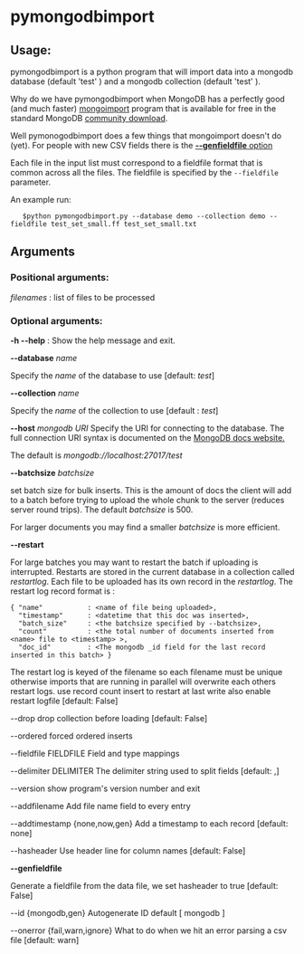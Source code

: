 # pymongodbimport

## Usage:

pymongodbimport is a python program that will import data into a mongodb
database (default 'test' ) and a mongodb collection (default 'test' ).
 
Why do we have pymongodbimport when MongoDB has a perfectly good (and much faster)
[mongoimport](https://docs.mongodb.com/manual/reference/program/mongoimport/) program 
that is available for free in the standard MongoDB [community download](https://www.mongodb.com/download-center#community).

Well pymonogodbimport does a few things that mongoimport doesn't do (yet). For people
with new CSV fields there is the [**--genfieldfile** option]( #genfieldfile )

Each file in the input list must correspond to a fieldfile format that is
common across all the files. The fieldfile is specified by the  `--fieldfile` parameter.

An example run:

```
   $python pymongodbimport.py --database demo --collection demo --fieldfile test_set_small.ff test_set_small.txt
```

## Arguments

### Positional arguments:
  *filenames*        : list of files to be processed

### Optional arguments:

**-h --help**      : Show the help message and exit.

**--database** *name* 

Specify the *name* of the database to use  [default: *test*]

**--collection** *name*

Specify the *name* of the collection to use [default : *test*]

**--host** *mongodb URI*
Specify the URI for connecting to the database. The full connection
URI syntax is documented on the
[MongoDB docs website.](https://docs.mongodb.com/manual/reference/connection-string/)

The default is *mongodb://localhost:27017/test*

**--batchsize** *batchsize*

set batch size for bulk inserts. This is the amount of docs the client
will add to a batch before trying to upload the whole chunk to the
server (reduces server round trips). The default *batchsize* is 500.

For larger documents you may find a smaller *batchsize* is more efficient.

**--restart**

For large batches you may want to restart the batch if uploading is
interrupted. Restarts are stored in the current database in a collection 
called *restartlog*. Each file to be uploaded has its own record in the 
*restartlog*. The restart log record format is :

```
{ "name"           : <name of file being uploaded>, 
  "timestamp"      : <datetime that this doc was inserted>,
  "batch_size"     : <the batchsize specified by --batchsize>,
  "count"          : <the total number of documents inserted from <name> file to <timestamp> >,
  "doc_id"         : <The mongodb _id field for the last record inserted in this batch> }
```

The restart log is keyed of the filename so each filename must be unique otherwise
imports that are running in parallel will overwrite each others restart logs.
use record count insert to restart at last write also
                        enable restart logfile [default: False]


  --drop                drop collection before loading [default: False]

  --ordered             forced ordered inserts

  --fieldfile FIELDFILE
                        Field and type mappings

  --delimiter DELIMITER
                        The delimiter string used to split fields [default: ,]

  --version             show program's version number and exit

  --addfilename         Add file name field to every entry

  --addtimestamp {none,now,gen}
                        Add a timestamp to each record [default: none]

  --hasheader           Use header line for column names [default: False]

  <a name="genfieldfile"></a>**--genfieldfile**        
  
  Generate a fieldfile from the data file, we set
                        hasheader to true [default: False]

  --id {mongodb,gen}    Autogenerate ID default [ mongodb ]

  --onerror {fail,warn,ignore}
                        What to do when we hit an error parsing a csv file
                        [default: warn]
